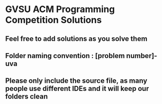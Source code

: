 # GVSU ACM Programming Competition Solutions

## Feel free to add solutions as you solve them
## Folder naming convention : [problem number]-uva
## Please only include the source file, as many people use different IDEs and it will keep our folders clean
